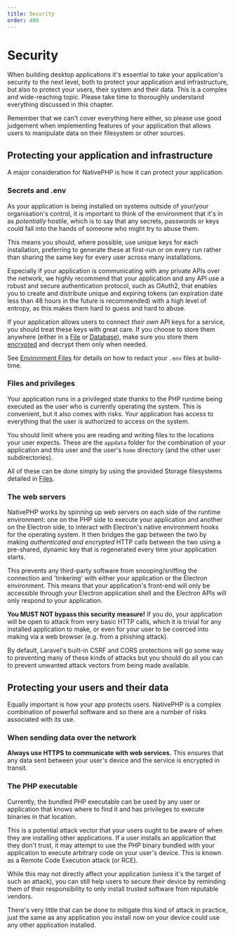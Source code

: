 ```yaml
---
title: Security
order: 400
---
```

# Security

When building desktop applications it's essential to take your application's security to the next level, both to
protect your application and infrastructure, but also to protect your users, their system and their data. This is a
complex and wide-reaching topic. Please take time to thoroughly understand everything discussed in this chapter.

Remember that we can't cover everything here either, so please use good judgement when implementing features of your
application that allows users to manipulate data on their filesystem or other sources.

## Protecting your application and infrastructure

A major consideration for NativePHP is how it can protect _your_ application.

### Secrets and .env
As your application is being installed on systems outside of your/your organisation's control, it is important to think
of the environment that it's in as _potentially_ hostile, which is to say that any secrets, passwords or keys
could fall into the hands of someone who might try to abuse them.

This means you should, where possible, use unique keys for each installation, preferring to generate these at first-run
or on every run rather than sharing the same key for every user across many installations.

Especially if your application is communicating with any private APIs over the network, we highly recommend that your
application and any API use a robust and secure authentication protocol, such as OAuth2, that enables you to create and
distribute unique and expiring tokens (an expiration date less than 48 hours in the future is recommended) with a high
level of entropy, as this makes them hard to guess and hard to abuse.

If your application allows users to connect _their own_ API keys for a service, you should treat these keys with great
care. If you choose to store them anywhere (either in a [File](/docs/digging-deeper/files) or
[Database](/docs/digging-deeper/databases)), make sure you store them
[encrypted](/docs/the-basics/system#encryption-decryption) and decrypt them only when needed.

See [Environment Files](/docs/getting-started/env-files#removing-sensitive-data-from-your-environment-files) for details
on how to redact your `.env` files at build-time.

### Files and privileges

Your application runs in a privileged state thanks to the PHP runtime being executed as the user who is currently
operating the system. This is convenient, but it also comes with risks. Your application has access to everything that
the user is authorized to access on the system.

You should limit where you are reading and writing files to the locations your user expects. These are the `appdata`
folder for the combination of your application and this user and the user's `home` directory (and the other user
subdirectories).

All of these can be done simply by using the provided Storage filesystems detailed in
[Files](/docs/digging-deeper/files).

### The web servers

NativePHP works by spinning up web servers on each side of the runtime environment: one on the PHP side to execute your
application and another on the Electron side, to interact with Electron's native environment hooks for the operating
system. It then bridges the gap between the two by making _authenticated and encrypted_ HTTP calls between the two
using a pre-shared, dynamic key that is regenerated every time your application starts.

This prevents any third-party software from snooping/sniffing the connection and 'tinkering' with either your
application or the Electron environment. This means that your application's front-end will only be accessible through
your Electron application shell and the Electron APIs will only respond to your application.

**You MUST NOT bypass this security measure!** If you do, your application will be open to attack from very basic HTTP
calls, which it is trivial for any installed application to make, or even for your user to be coerced into making via a
web browser (e.g. from a phishing attack).

By default, Laravel's built-in CSRF and CORS protections will go some way to preventing many of these kinds of attacks
but you should do all you can to prevent unwanted attack vectors from being made available.

## Protecting your users and their data

Equally important is how your app protects users. NativePHP is a complex combination of powerful software and so there
are a number of risks associated with its use.

### When sending data over the network

**Always use HTTPS to communicate with web services.** This ensures that any data sent between your user's device and
the service is encrypted in transit.

### The PHP executable

Currently, the bundled PHP executable can be used by any user or application that knows where to find it and has
privileges to execute binaries in that location.

This is a potential attack vector that your users ought to be aware of when they are installing other applications. If
a user installs an application that they don't trust, it may attempt to use the PHP binary bundled with your application
to execute arbitrary code on your user's device. This is known as a Remote Code Execution attack (or RCE).

While this may not directly affect your application (unless it's the target of such an attack), you can still help users
to secure their device by reminding them of their responsibility to only install trusted software from reputable
vendors.

There's very little that can be done to mitigate this kind of attack in practice, just the same as any application you
install now on your device could use any other application installed.
